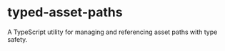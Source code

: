# typed-asset-paths

A TypeScript utility for managing and referencing asset paths with type safety.
